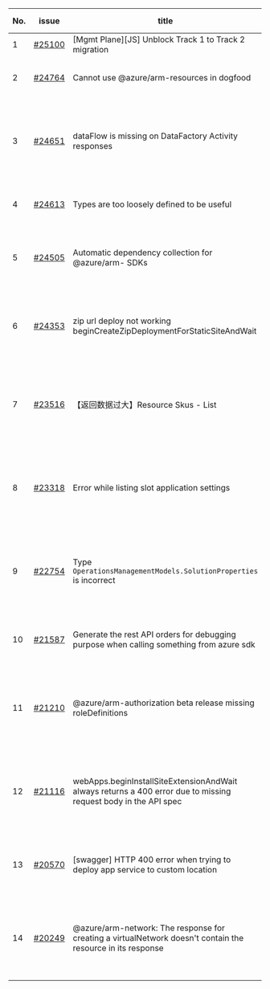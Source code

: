 | No. | issue | title | labels | assignees | bot advice | created date |
| ------ | ------ | ------ | ------ | ------ | ------ | :-----: |
|1|[#25100](https://github.com/Azure/azure-sdk-for-js/issues/25100)|[Mgmt Plane][JS] Unblock Track 1 to Track 2 migration|Mgmt|lirenhe|new issue|2023-03-06|
|2|[#24764](https://github.com/Azure/azure-sdk-for-js/issues/24764)|Cannot use @azure/arm-resources in dogfood|Mgmt, ARM, needs-author-feedback, no-recent-activity|qiaozha||2023-02-07|
|3|[#24651](https://github.com/Azure/azure-sdk-for-js/issues/24651)|dataFlow is missing on DataFactory Activity responses|bug, customer-reported, Mgmt, Service Attention, Data Factory, needs-team-attention, CXP Attention|qiaozha||2023-02-01|
|4|[#24613](https://github.com/Azure/azure-sdk-for-js/issues/24613)|Types are too loosely defined to be useful|question, customer-reported, Mgmt, SecurityInsights|qiaozha||2023-01-30|
|5|[#24505](https://github.com/Azure/azure-sdk-for-js/issues/24505)|Automatic dependency collection for @azure/arm- SDKs|question, customer-reported, Mgmt, needs-team-attention, CXP Attention|MaryGao, qiaozha|new comment|2023-01-17|
|6|[#24353](https://github.com/Azure/azure-sdk-for-js/issues/24353)|zip url deploy not working beginCreateZipDeploymentForStaticSiteAndWait|question, customer-reported, Mgmt, App Services, needs-team-attention, CXP Attention|qiaozha||2023-01-03|
|7|[#23516](https://github.com/Azure/azure-sdk-for-js/issues/23516)|【返回数据过大】Resource Skus - List|customer-reported, Mgmt, Service Attention, feature-request, ARM - Core, needs-team-attention|qiaozha|new comment|2022-10-14|
|8|[#23318](https://github.com/Azure/azure-sdk-for-js/issues/23318)|Error while listing slot application settings  |question, customer-reported, Mgmt, App Services, Service Attention, needs-team-attention|qiaozha|new comment|2022-09-26|
|9|[#22754](https://github.com/Azure/azure-sdk-for-js/issues/22754)|Type `OperationsManagementModels.SolutionProperties` is incorrect|bug, customer-reported, Mgmt, Service Attention, Operations Management, needs-team-attention|xboxeer, qiaozha||2022-07-29|
|10|[#21587](https://github.com/Azure/azure-sdk-for-js/issues/21587)|Generate the rest API orders for debugging purpose when calling something from azure sdk|question, customer-reported, Mgmt, needs-team-attention|qiaozha|new comment|2022-04-25|
|11|[#21210](https://github.com/Azure/azure-sdk-for-js/issues/21210)|@azure/arm-authorization beta release missing roleDefinitions|question, customer-reported, Mgmt, Service Attention, Authorization, needs-team-attention|qiaozha||2022-04-05|
|12|[#21116](https://github.com/Azure/azure-sdk-for-js/issues/21116)|webApps.beginInstallSiteExtensionAndWait always returns a 400 error due to missing request body in the API spec|question, customer-reported, Mgmt, App Services, Service Attention, needs-team-attention|qiaozha|new comment|2022-03-30|
|13|[#20570](https://github.com/Azure/azure-sdk-for-js/issues/20570)|[swagger] HTTP 400 error when trying to deploy app service to custom location|Mgmt, App Services, Service Attention, needs-team-attention|MaryGao, qiaozha|new comment|2022-02-28|
|14|[#20249](https://github.com/Azure/azure-sdk-for-js/issues/20249)|@azure/arm-network: The response for creating a virtualNetwork doesn't contain the resource in its response|question, customer-reported, Mgmt, Service Attention, Network, needs-team-attention|qiaozha|new comment|2022-02-08|
